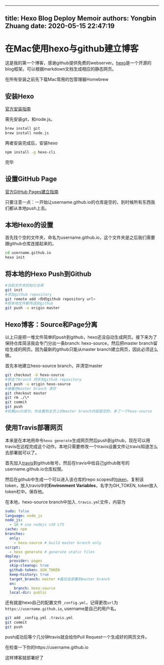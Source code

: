 ----
title: Hexo Blog Deploy Memoir
authors: Yongbin Zhuang
date: 2020-05-15 22:47:19
----
# 在Mac使用hexo与github建立博客

这是我的第一个博客，感谢github提供免费的webserver。[hexo](https://hexo.io)是一个开源的blog框架。可以根据markdown文档生成相应的静态网页。

在所有安装之前先下载Mac常用的包管理器Homebrew

## 安装Hexo

[官方安装指南](https://hexo.io/docs/)

需先安装git，和node.js。

```bash
brew install git
brew install node.js
```

两者安装完成后，安装hexo

```bash
npm install -g hexo-cli
```

完毕

## 设置GitHub Page

[官方GitHub Pages建立指南](https://pages.github.com)

只要注意一点：一开始让username.github.io的仓库是空的，到时候所有东西我们都从本地push上去。

## 本地Hexo的设置

首先找个空的文件夹，命名为username.github.io，这个文件夹是之后我们需要跟github仓库连接起来的。

```bash
cd username.github.io
hexo init
```

## 将本地的Hexo Push到Github

```bash
#当前文件夹初始化仓库
git init
#添加github repository
git remote add <你的github repository url>
#把本地文件都传送到github
git push -u origin master
```

## Hexo博客：Source和Page分离

以上只是把一堆文件简单的push到github，hexo还没自动生成网页。接下来为了保持仓库简洁我会专门分出一条branch: hexo-source，然后把master branch留给生成的网页。因为最新的github只能从master branch建立网页，因此必须这么做。

首先本地建立hexo-source branch，并清空master

```bash
git checkout -b hexo-source
#把这个branch 同步到github repository
git push -u origin hexo-source
#接着把master branch 清空
git checkout master
git rm ./\*
git commit
git push
#如果push成功，你会看到主页上的master branch内容是空的，多了一个hexo-source
```

## 使用Travis部署网页

本来是在本地用命令`hexo generate`生成网页然后push到github，现在可以用travis在远程完成这个动作。本地只需要修改一个travis设置文件让travis知道怎么去部署就可以了。

首先加入[travis](https://github.com/marketplace/travis-ci)到github账号，然后在travis中给自己github账号的username.github.io仓库权限。

然后在github中生成一个可以进入该仓库的repo scopes的[token](https://github.com/settings/tokens)，复制该token，放入travis中的**Environment Variables**，名字为GH_TOKEN, token放入token栏中。保存他。

在本地，hexo-source branch中加入`.travis.yml`文件，内容为

```yml
sudo: false
language: node_js
node_js:
  - 10 # use nodejs v10 LTS
cache: npm
branches:
  only:
    - hexo-source # build master branch only
script:
  - hexo generate # generate static files
deploy:
  provider: pages
  skip-cleanup: true
  github-token: $GH_TOKEN
  keep-history: true
  target_branch: master #最后会部署到master branch
  on:
    branch: hexo-source
  local-dir: public
```

还有就是hexo自己的配置文件`_config.yml`，记得更改`url`为`https://username.github.io`, username是自己的用户名。

```bash
git add _config.yml .travis.yml
git commit
git push
```

push成功后等个几分钟travis就会给你Pull Request一个生成好的网页文件。

在检查一下你的https://username.github.io

这样博客就部署好了






